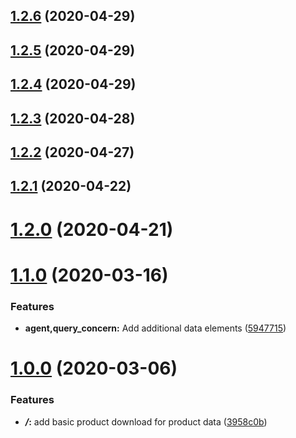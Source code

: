 ## [1.2.6](https://github.com/5-stones/huginn_acumen_product_agent/compare/v1.2.5...v1.2.6) (2020-04-29)



## [1.2.5](https://github.com/5-stones/huginn_acumen_product_agent/compare/v1.2.4...v1.2.5) (2020-04-29)



## [1.2.4](https://github.com/5-stones/huginn_acumen_product_agent/compare/v1.2.3...v1.2.4) (2020-04-29)



## [1.2.3](https://github.com/5-stones/huginn_acumen_product_agent/compare/v1.2.2...v1.2.3) (2020-04-28)



## [1.2.2](https://github.com/5-stones/huginn_acumen_product_agent/compare/v1.2.1...v1.2.2) (2020-04-27)



## [1.2.1](https://github.com/5-stones/huginn_acumen_product_agent/compare/v1.2.0...v1.2.1) (2020-04-22)



# [1.2.0](https://github.com/5-stones/huginn_acumen_product_agent/compare/v1.1.0...v1.2.0) (2020-04-21)



# [1.1.0](https://github.com/5-stones/huginn_acumen_product_agent/compare/v1.0.0...v1.1.0) (2020-03-16)


### Features

* **agent,query_concern:** Add additional data elements ([5947715](https://github.com/5-stones/huginn_acumen_product_agent/commit/5947715114ffac59dc9de5ecc95ff946d62329c4))



# [1.0.0](https://github.com/5-stones/huginn_acumen_product_agent/compare/3958c0b86a0af452f55e6de5dcfdd54ba35cb255...v1.0.0) (2020-03-06)


### Features

* ***/*:** add basic product download for product data ([3958c0b](https://github.com/5-stones/huginn_acumen_product_agent/commit/3958c0b86a0af452f55e6de5dcfdd54ba35cb255))



